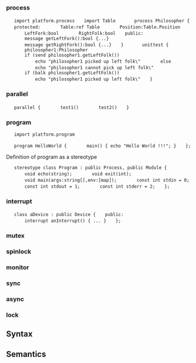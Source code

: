 ### process

`   import platform.process`
`   import Table`
`   `
`   process Philosopher {`
`   protected:`
`       Table:ref Table`
`       Position:Table.Position`
`       LeftFork:bool`
`       RightFolk:bool`
`   public:`
`       message getLeftFork():bool {...}`
`       message getRightFork():bool {...}`
`   }`
`   `
`   unittest {`
`       philosopher1:Philosopher`
`       if (send philosopher1.getLeftFolk())`
`           echo "philosopher1 picked up left folk\"`
`       else`
`           echo "philosopher1 cannot pick up left folk\"`
`   `
`       if (balk philosopher1.getLeftFolk())`
`           echo "philosopher1 picked up left folk\"`
`   }`

### parallel

`   parallel {`
`       test1()`
`       test2()`
`   }`

### program

`   import platform.program`

`   program HelloWorld {`
`       main() { echo "Hello World !!!"; }`
`   };`

Definition of program as a stereotype

`   stereotype class Program : public Process, public Module {`
`       void echo(string);`
`       void exit(int);`
`       void main(args:string[],env:[map]);`
`       const int stdin = 0;`
`       const int stdout = 1;`
`       const int stderr = 2;`
`   };`

### interrupt

`   class aDevice : public Device {`
`   public:`
`       interrupt anInterrupt() { ... }`
`   };`

### mutex

### spinlock

### monitor

### sync

### async

### lock

Syntax
------

Semantics
---------